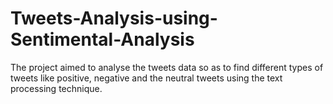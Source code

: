 # Tweets-Analysis-using-Sentimental-Analysis
The project aimed to analyse the tweets data so as to find different types of tweets like positive, negative and the neutral tweets using the text processing technique.
